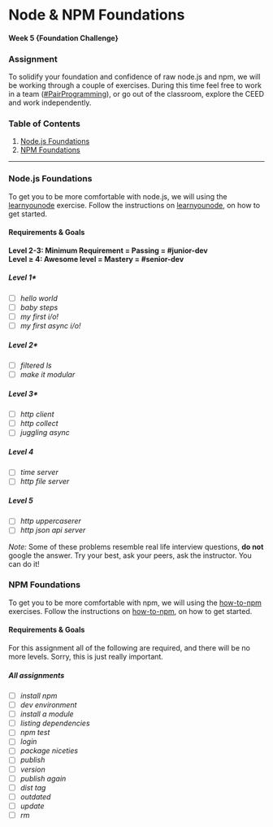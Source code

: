 # Node & NPM Foundations
#### Week 5 {Foundation Challenge}

### Assignment
To solidify your foundation and confidence of raw node.js and npm, we will be working through a couple of exercises. During this time feel free to work in a team ([#PairProgramming](https://en.wikipedia.org/wiki/Pair_programming)), or go out of the classroom, explore the CEED and work independently. 

### Table of Contents
1. [Node.js Foundations](#nodejs-foundations)
2. [NPM Foundations](#npm-foundations)

---
### Node.js Foundations 
To get you to be more comfortable with node.js, we will using the [learnyounode](https://github.com/workshopper/learnyounode) exercise.
Follow the instructions on [learnyounode](https://github.com/workshopper/learnyounode), on how to get started.

#### Requirements & Goals
**Level 2-3: Minimum Requirement = Passing = #junior-dev**<br />
**Level ≥ 4: Awesome level = Mastery = #senior-dev**

##### Level 1*
- [ ] *hello world*
- [ ] *baby steps*
- [ ] *my first i/o!*
- [ ] *my first async i/o!*

##### Level 2*
- [ ] *filtered ls*
- [ ] *make it modular*

##### Level 3*
- [ ] *http client*
- [ ] *http collect*
- [ ] *juggling async*

##### Level 4
- [ ] *time server*
- [ ] *http file server*

##### Level 5
- [ ] *http uppercaserer*
- [ ] *http json api server*

*Note:* Some of these problems resemble real life interview questions, **do not** google the answer. Try your best, ask your peers, ask the instructor. You can do it!

### NPM Foundations
To get you to be more comfortable with npm, we will using the [how-to-npm](https://github.com/workshopper/how-to-npm) exercises.
Follow the instructions on [how-to-npm](https://github.com/workshopper/how-to-npm), on how to get started.
#### Requirements & Goals
For this assignment all of the following are required, and there will be no more levels. Sorry, this is just really important.

##### All assignments
- [ ] *install npm*
- [ ] *dev environment*
- [ ] *install a module*
- [ ] *listing dependencies*
- [ ] *npm test*
- [ ] *login*
- [ ] *package niceties*
- [ ] *publish*
- [ ] *version*
- [ ] *publish again*
- [ ] *dist tag*
- [ ] *outdated*
- [ ] *update*
- [ ] *rm*
